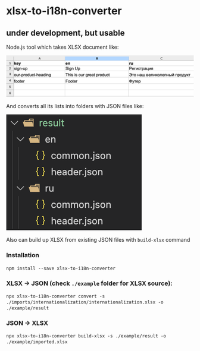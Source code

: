 # xlsx-to-i18n-converter

## under development, but usable

Node.js tool which takes XLSX document like:

![Example](https://github.com/kolyasya/xlsx-to-i18n-converter/blob/main/documentation/images/xlsx-doc-example.png?raw=true)

And converts all its lists into folders with JSON files like:

![Example](https://github.com/kolyasya/xlsx-to-i18n-converter/blob/main/documentation/images/json-result-example.png?raw=true)

Also can build up XLSX from existing JSON files with `build-xlsx` command

### Installation

```
npm install --save xlsx-to-i18n-converter
```

### XLSX → JSON (check `./example` folder for XLSX source):

```
npx xlsx-to-i18n-converter convert -s ./imports/internationalization/internationalization.xlsx -o ./example/result
```

### JSON → XLSX

```
npx xlsx-to-i18n-converter build-xlsx -s ./example/result -o ./example/imported.xlsx
```
